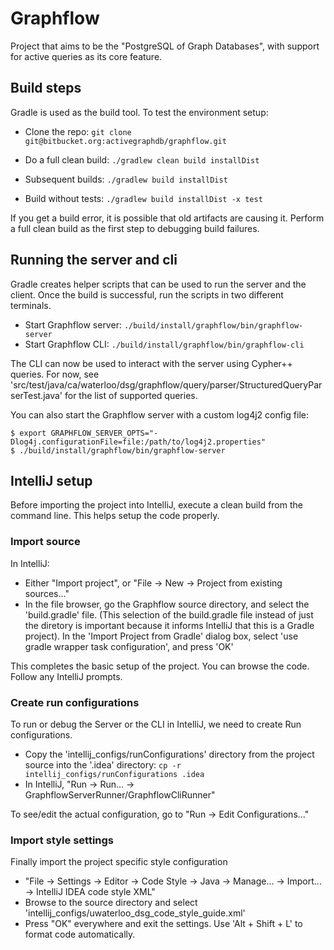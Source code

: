 Graphflow
=========

Project that aims to be the "PostgreSQL of Graph Databases", with support for
active queries as its core feature.

## Build steps

Gradle is used as the build tool. To test the environment setup:

* Clone the repo: `git clone git@bitbucket.org:activegraphdb/graphflow.git`
* Do a full clean build: `./gradlew clean build installDist`

* Subsequent builds: `./gradlew build installDist`
* Build without tests: `./gradlew build installDist -x test`

If you get a build error, it is possible that old artifacts are causing it.
Perform a full clean build as the first step to debugging build failures.

## Running the server and cli

Gradle creates helper scripts that can be used to run the server and the client.
Once the build is successful, run the scripts in two different terminals.

* Start Graphflow server:
  `./build/install/graphflow/bin/graphflow-server`
* Start Graphflow CLI:
  `./build/install/graphflow/bin/graphflow-cli`

The CLI can now be used to interact with the server using Cypher++ queries.
For now, see 'src/test/java/ca/waterloo/dsg/graphflow/query/parser/StructuredQueryParserTest.java'
for the list of supported queries.

You can also start the Graphflow server with a custom log4j2 config file:
  ```
  $ export GRAPHFLOW_SERVER_OPTS="-Dlog4j.configurationFile=file:/path/to/log4j2.properties"
  $ ./build/install/graphflow/bin/graphflow-server
  ```

## IntelliJ setup

Before importing the project into IntelliJ, execute a clean build from the
command line. This helps setup the code properly.

### Import source

In IntelliJ:

* Either "Import project", or "File -> New -> Project from existing sources..."
* In the file browser, go the Graphflow source directory, and select the
'build.gradle' file. (This selection of the build.gradle file instead of just
the diretory is important because it informs IntelliJ that this is a Gradle
project). In the 'Import Project from Gradle' dialog box, select 'use gradle
wrapper task configuration', and press 'OK'

This completes the basic setup of the project. You can browse the code. Follow
any IntelliJ prompts.

### Create run configurations

To run or debug the Server or the CLI in IntelliJ, we need to create Run
configurations.

* Copy the 'intellij_configs/runConfigurations' directory from the project source
into the '.idea' directory: `cp -r intellij_configs/runConfigurations .idea`
* In IntelliJ, "Run -> Run... -> GraphflowServerRunner/GraphflowCliRunner"

To see/edit the actual configuration, go to "Run -> Edit Configurations..."

### Import style settings

Finally import the project specific style configuration

* "File -> Settings -> Editor -> Code Style -> Java -> Manage... -> Import... -> IntelliJ IDEA code style XML"
* Browse to the source directory and select 'intellij_configs/uwaterloo_dsg_code_style_guide.xml'
* Press "OK" everywhere and exit the settings. Use 'Alt + Shift + L' to format code automatically.
